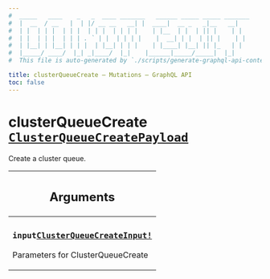 ```yaml
---
#  _____   ____    _   _  ____ _______   ______ _____ _____ _______
#  |  __  / __   |  | |/ __ __   __| |  ____|  __ _   _|__   __|
#  | |  | | |  | | |  | | |  | | | |    | |__  | |  | || |    | |
#  | |  | | |  | | | . ` | |  | | | |    |  __| | |  | || |    | |
#  | |__| | |__| | | |  | |__| | | |    | |____| |__| || |_   | |
#  |_____/ ____/  |_| _|____/  |_|    |______|_____/_____|  |_|
#  This file is auto-generated by `./scripts/generate-graphql-api-content.sh`.

title: clusterQueueCreate – Mutations – GraphQL API
toc: false
---
```

<!-- vale off -->
<h1 class="has-pills" data-algolia-exclude>
  clusterQueueCreate
  <a href="/docs/apis/graphql/schemas/object/clusterqueuecreatepayload" class="pill pill--object pill--normal-case pill--large" title="Go to OBJECT ClusterQueueCreatePayload">
  <code>ClusterQueueCreatePayload</code>
</a>

</h1>
<!-- vale on -->


Create a cluster queue.

<table class="responsive-table responsive-table--single-column-rows">
  <thead>
    <th>
      <h2 data-algolia-exclude>Arguments</h2>
    </th>
  </thead>
  <tbody>
    <tr><td><h3 class="is-small has-pills"><code>input</code><a href="/docs/apis/graphql/schemas/input_object/clusterqueuecreateinput" class="pill pill--input_object pill--normal-case pill--medium" title="Go to INPUT_OBJECT ClusterQueueCreateInput"><code>ClusterQueueCreateInput!</code></a></h3><p>Parameters for ClusterQueueCreate</p></td></tr>
  </tbody>
</table>
